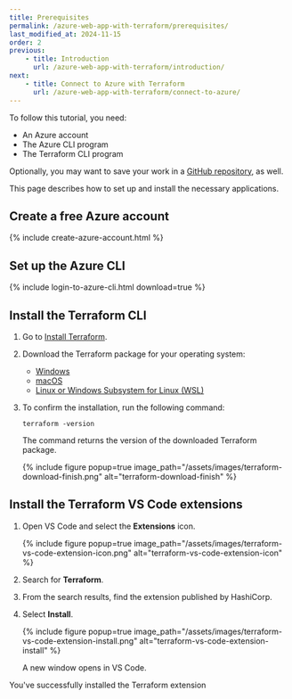 ```yaml
---
title: Prerequisites
permalink: /azure-web-app-with-terraform/prerequisites/
last_modified_at: 2024-11-15
order: 2
previous:
    - title: Introduction
      url: /azure-web-app-with-terraform/introduction/
next:
    - title: Connect to Azure with Terraform
      url: /azure-web-app-with-terraform/connect-to-azure/
---
```


To follow this tutorial, you need:

- An Azure account
- The Azure CLI program
- The Terraform CLI program

Optionally, you may want to save your work in a [GitHub repository](https://github.com/), as well.

This page describes how to set up and install the necessary applications.

## Create a free Azure account

{% include create-azure-account.html %}

## Set up the Azure CLI

{% include login-to-azure-cli.html download=true %}

## Install the Terraform CLI

1. Go to [Install Terraform](https://developer.hashicorp.com/terraform/install).
1. Download the Terraform package for your operating system:

    - [Windows](https://developer.hashicorp.com/terraform/install#windows)
    - [macOS](https://developer.hashicorp.com/terraform/install#darwin)
    - [Linux or Windows Subsystem for Linux (WSL)](https://developer.hashicorp.com/terraform/install#linux)

1. To confirm the installation, run the following command:

    ```console
    terraform -version
    ```

    The command returns the version of the downloaded Terraform package.

    {% include figure popup=true image_path="/assets/images/terraform-download-finish.png" alt="terraform-download-finish" %}

## Install the Terraform VS Code extensions

1. Open VS Code and select the **Extensions** icon.

    {% include figure popup=true image_path="/assets/images/terraform-vs-code-extension-icon.png" alt="terraform-vs-code-extension-icon" %}

1. Search for **Terraform**.
1. From the search results, find the extension published by HashiCorp.
1. Select **Install**.

    {% include figure popup=true image_path="/assets/images/terraform-vs-code-extension-install.png" alt="terraform-vs-code-extension-install" %}

    A new window opens in VS Code.

You've successfully installed the Terraform extension

